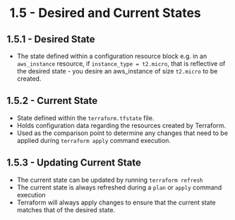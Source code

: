 #  1.5 - Desired and Current States

## 1.5.1 - Desired State

- The state defined within a configuration resource block e.g. in an `aws_instance` resource, if `instance_type = t2.micro`, that is reflective of the desired state - you desire an aws_instance of size `t2.micro` to be created.

## 1.5.2 - Current State

- State defined within the `terraform.tfstate` file.
- Holds configuration data regarding the resources created by Terraform.
- Used as the comparison point to determine any changes that need to be applied during `terraform apply` command execution.

## 1.5.3 - Updating Current State

- The current state can be updated by running `terraform refresh`
- The current state is always refreshed during a `plan` or `apply` command execution
- Terraform will always apply changes to ensure that the current state matches that of the desired state.
